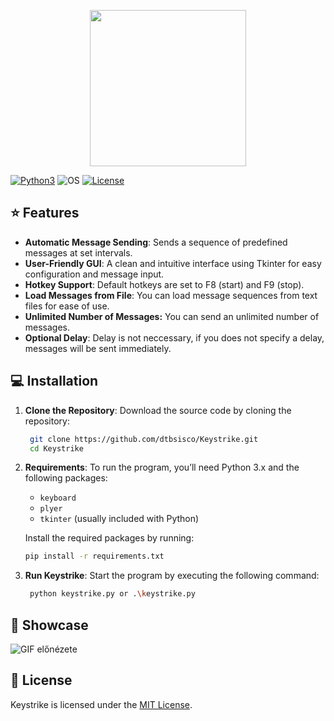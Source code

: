 <p align="center">
<img width="250" height="250" src="https://i.imgur.com/uALUlli.png">
</p>

[![Python3](https://img.shields.io/badge/Python-3.x-green.svg?style=flat-square)](https://www.python.org/downloads/)
![OS](https://img.shields.io/badge/Tested%20On-Windows-yellowgreen.svg?style=flat-square)
[![License](https://img.shields.io/badge/License-MIT-blue.svg?style=flat-square)]((https://github.com/dtbsisco/keystrike/blob/main/LICENSE))

## ⭐ Features

- **Automatic Message Sending**: Sends a sequence of predefined messages at set intervals.
- **User-Friendly GUI**: A clean and intuitive interface using Tkinter for easy configuration and message input.
- **Hotkey Support**: Default hotkeys are set to F8 (start) and F9 (stop).
- **Load Messages from File**: You can load message sequences from text files for ease of use.
- **Unlimited Number of Messages:** You can send an unlimited number of messages.
- **Optional Delay**: Delay is not neccessary, if you does not specify a delay, messages will be sent immediately.

## 💻 Installation

1. **Clone the Repository**: Download the source code by cloning the repository:

   ```bash
    git clone https://github.com/dtbsisco/Keystrike.git
    cd Keystrike

2. **Requirements**: To run the program, you’ll need Python 3.x and the following packages:
   - `keyboard`
   - `plyer`
   - `tkinter` (usually included with Python)
   
   Install the required packages by running:

   ```bash
   pip install -r requirements.txt
   ```

3. **Run Keystrike**: Start the program by executing the following command:

   ```bash
    python keystrike.py or .\keystrike.py

## 📌 Showcase
![GIF előnézete](https://i.imgur.com/D1OVEJj.gif)

## 📜 License
Keystrike is licensed under the [MIT License](https://github.com/dtbsisco/keystrike/blob/main/LICENSE).
